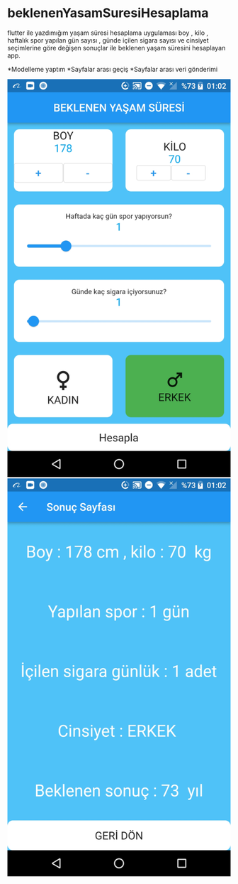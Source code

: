 # beklenenYasamSuresiHesaplama
flutter ile yazdımığım yaşam süresi hesaplama uygulaması boy , kilo , haftalık spor  yapılan gün sayısı , günde içilen sigara sayısı ve cinsiyet seçimlerine göre değişen sonuçlar ile beklenen yaşam süresini hesaplayan app.


*Modelleme yaptım 
*Sayfalar arası geçiş
*Sayfalar arası veri gönderimi

<img src="https://github.com/alierdem06/beklenenYasamSuresiHesaplama/blob/main/20221106_010256.jpg" width="auto">
<img src=" https://github.com/alierdem06/beklenenYasamSuresiHesaplama/blob/main/20221106_010300.jpg" width="auto">  
  
 
